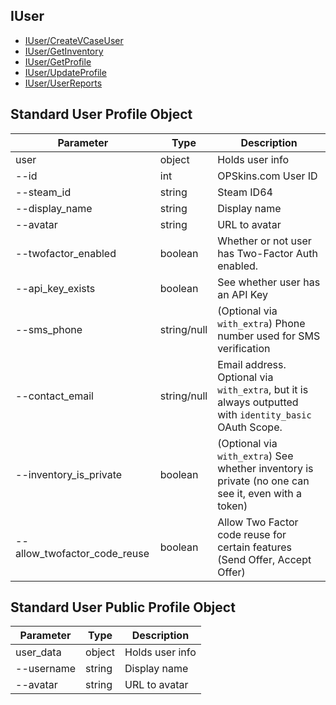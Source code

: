 ## IUser

- [IUser/CreateVCaseUser](IUser/CreateVCaseUser.md)
- [IUser/GetInventory](IUser/GetInventory.md)
- [IUser/GetProfile](IUser/GetProfile.md)
- [IUser/UpdateProfile](IUser/UpdateProfile.md)
- [IUser/UserReports](IUser/UserReports.md)


## Standard User Profile Object

Parameter | Type | Description
--------- | -----| --------
user     | object | Holds user info
--id | int | OPSkins.com User ID
--steam_id | string | Steam ID64
--display_name | string | Display name
--avatar | string | URL to avatar
--twofactor_enabled | boolean | Whether or not user has Two-Factor Auth enabled.
--api_key_exists | boolean | See whether user has an API Key
--sms_phone | string/null | (Optional via `with_extra`) Phone number used for SMS verification
--contact_email | string/null | Email address. Optional via `with_extra`, but it is always outputted with `identity_basic` OAuth Scope.
--inventory_is_private | boolean | (Optional via `with_extra`) See whether inventory is private (no one can see it, even with a token)
--allow_twofactor_code_reuse | boolean | Allow Two Factor code reuse for certain features (Send Offer, Accept Offer)

## Standard User Public Profile Object

Parameter | Type | Description
--------- | -----| --------
user_data | object | Holds user info
--username | string | Display name
--avatar | string | URL to avatar
